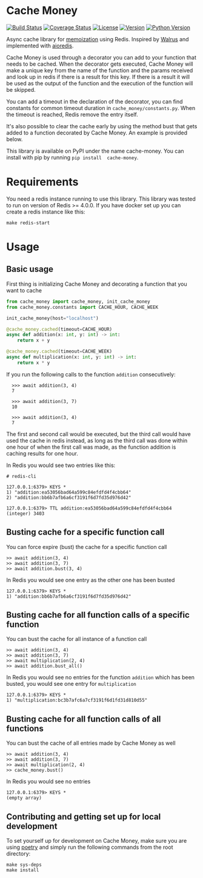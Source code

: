 # Cache Money

[![Build Status](https://dev.azure.com/novisto/novisto/_apis/build/status/novisto.cache-money?branchName=master)](https://dev.azure.com/novisto/novisto/_build/latest?definitionId=30&branchName=master)
[![Coverage Status](https://coveralls.io/repos/github/novisto/cache-money/badge.svg)](https://coveralls.io/github/novisto/cache-money)
[![License](https://img.shields.io/pypi/l/cache-money)](https://pypi.org/project/cache-money/)
[![Version](https://img.shields.io/pypi/v/cache-money)](https://pypi.org/project/cache-money/)
[![Python Version](https://img.shields.io/pypi/pyversions/cache-money)](https://pypi.org/project/cache-money/)

Async cache library for [memoization](https://en.wikipedia.org/wiki/Memoization) using Redis. Inspired by 
[Walrus](https://github.com/coleifer/walrus) and implemented with [aioredis](https://github.com/aio-libs/aioredis-py).

Cache Money is used through a decorator you can add to your function that needs to be cached. When the decorator 
gets executed, Cache Money will make a unique key from the name of the function and the params received and look up in 
redis if there is a result for this key. If there is a result it will be used as the output of the function and the 
execution of the function will be skipped.

You can add a timeout in the declaration of the decorator, you can find constants for common timeout duration in 
`cache_money/constants.py`. When the timeout is reached, Redis remove the entry itself.

It's also possible to clear the cache early by using the method bust that gets added to a function decorated by 
Cache Money. An example is provided below.

This library is available on PyPI under the name cache-money. You can install with pip by running `pip install 
cache-money`.


# Requirements

You need a redis instance running to use this library. This library was tested to run on version of Redis >= 4.0.0. 
If you have docker set up you can create a redis instance like this:

```shell
make redis-start
```


# Usage

## Basic usage

First thing is initializing Cache Money and decorating a function that you want to cache

```python
from cache_money import cache_money, init_cache_money
from cache_money.constants import CACHE_HOUR, CACHE_WEEK

init_cache_money(host="localhost")

@cache_money.cached(timeout=CACHE_HOUR)
async def addition(x: int, y: int) -> int:
    return x + y

@cache_money.cached(timeout=CACHE_WEEK)
async def multiplication(x: int, y: int) -> int:
    return x * y
```

If you run the following calls to the function `addition` consecutively:
```doctest
  >>> await addition(3, 4)
  7
  
  >>> await addition(3, 7)
  10
 
  >>> await addition(3, 4)
  7
```

The first and second call would be executed, but the third call would have used the cache in redis instead, as long 
as the third call was done within one hour of when the first call was made, as the function addition is caching results 
for one hour.

In Redis you would see two entries like this:

```shell
# redis-cli 

127.0.0.1:6379> KEYS *
1) "addition:ea53056bad64a599c84efdfd4f4cbb64"
2) "addition:bb6b7afb6a6cf3191f6d7fd35d976d42"

127.0.0.1:6379> TTL addition:ea53056bad64a599c84efdfd4f4cbb64
(integer) 3403
```

## Busting cache for a specific function call

You can force expire (bust) the cache for a specific function call

```doctest
>> await addition(3, 4)
>> await addition(3, 7)
>> await addition.bust(3, 4)
```

In Redis you would see one entry as the other one has been busted

```shell
127.0.0.1:6379> KEYS *
1) "addition:bb6b7afb6a6cf3191f6d7fd35d976d42"
```


## Busting cache for all function calls of a specific function

You can bust the cache for all instance of a function call

```doctest
>> await addition(3, 4)
>> await addition(3, 7)
>> await multiplication(2, 4)
>> await addition.bust_all()
```

In Redis you would see no entries for the function `addition` which has been busted,
you would see one entry for `multiplication`

```shell
127.0.0.1:6379> KEYS *
1) "multiplication:bc3b7afc6a7cf3191f6d1fd31d810d55"
```


## Busting cache for all function calls of all functions

You can bust the cache of all entries made by Cache Money as well

```doctest
>> await addition(3, 4)
>> await addition(3, 7)
>> await multiplication(2, 4)
>> cache_money.bust()
```

In Redis you would see no entries

```shell
127.0.0.1:6379> KEYS *
(empty array)
```


## Contributing and getting set up for local development

To set yourself up for development on Cache Money, make sure you are using
[poetry](https://poetry.eustace.io/docs/) and simply run the following commands from the root directory:

```shell
make sys-deps
make install
```
